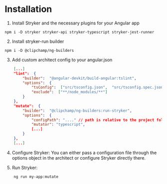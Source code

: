 
# Installation

1. Install Stryker and the necessary plugins for your Angular app
```
npm i -D stryker stryker-api stryker-typescript stryker-jest-runner
```
2. Install stryker-run builder
```
npm i -D @clipchamp/ng-builders
```
3. Add custom architect config to your angular.json
```json
    [...]
    "lint":  { 
	    "builder":  "@angular-devkit/build-angular:tslint",
	    "options":  {
		    "tsConfig":  ["src/tsconfig.json",  "src/tsconfig.spec.json"],
		    "exclude":  ["**/node_modules/**"]
	    }
    },
	"mutate":  {
		"builder":  "@clipchamp/ng-builders:run-stryker",
		"options":  {
			"configPath": "...." // path is relative to the project folder or workspace root (both are checked),
			"mutator": "typescript",
			[...]
		}
	},
	[...]
```
4. Configure Stryker:
You can either pass a configuration file through the options object in the architect or configure Stryker directly there.

5. Run Stryker:
```
    ng run my-app:mutate
```
